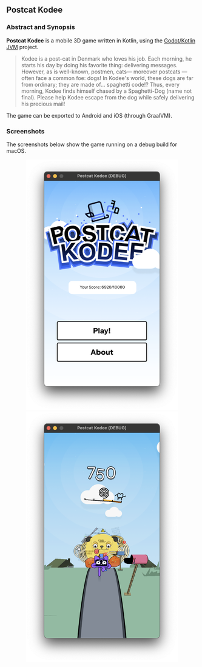 ## Postcat Kodee

### Abstract and Synopsis

**Postcat Kodee** is a mobile 3D game written in Kotlin, using the [Godot/Kotlin JVM](https://godot-kotl.in/en/latest/)
project.

> Kodee is a post-cat in Denmark who loves his job. Each morning, he starts his day by doing his favorite thing: delivering messages. However, as is well-known, postmen, cats— moreover postcats —often face a common foe: dogs! In Kodee's world, these dogs are far from ordinary; they are made of... spaghetti code!? Thus, every morning, Kodee finds himself chased by a Spaghetti-Dog (name not final). Please help Kodee escape from the dog while safely delivering his precious mail!

The game can be exported to Android and iOS (through GraalVM).

### Screenshots

The screenshots below show the game running on a debug build for macOS.

<p align="center">
  <img src="web/screen1.png" alt="Title Scene: the game's logo is shown" width="400" />
  <img src="web/screen2.png" alt="Game Scene: Kodee is running away from the spaghetti-dog" width="400" />
</p>

